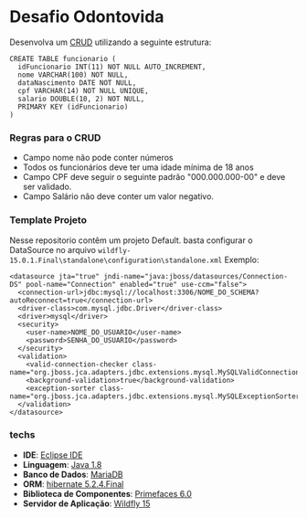 # Desafio Odontovida

Desenvolva um [CRUD](https://en.wikipedia.org/wiki/Create,_read,_update_and_delete) utilizando a seguinte estrutura:

```
CREATE TABLE funcionario (
  idFuncionario INT(11) NOT NULL AUTO_INCREMENT,
  nome VARCHAR(100) NOT NULL,
  dataNascimento DATE NOT NULL,
  cpf VARCHAR(14) NOT NULL UNIQUE,
  salario DOUBLE(10, 2) NOT NULL,
  PRIMARY KEY (idFuncionario)
)
```

### Regras para o CRUD
- Campo nome não pode conter números
- Todos os funcionários deve ter uma idade mínima de 18 anos
- Campo CPF deve seguir o seguinte padrão "000.000.000-00" e deve ser validado.
- Campo Salário não deve conter um valor negativo.

### Template Projeto

Nesse repositorio contêm um projeto Default. basta configurar o DataSource no arquivo ```wildfly-15.0.1.Final\standalone\configuration\standalone.xml```
Exemplo:
```
<datasource jta="true" jndi-name="java:jboss/datasources/Connection-DS" pool-name="Connection" enabled="true" use-ccm="false">
  <connection-url>jdbc:mysql://localhost:3306/NOME_DO_SCHEMA?autoReconnect=true</connection-url>
  <driver-class>com.mysql.jdbc.Driver</driver-class>
  <driver>mysql</driver>
  <security>
    <user-name>NOME_DO_USUARIO</user-name>
    <password>SENHA_DO_USUARIO</password>
  </security>
  <validation>
    <valid-connection-checker class-name="org.jboss.jca.adapters.jdbc.extensions.mysql.MySQLValidConnectionChecker"/>
    <background-validation>true</background-validation>
    <exception-sorter class-name="org.jboss.jca.adapters.jdbc.extensions.mysql.MySQLExceptionSorter"/>
  </validation>
</datasource>
```

### techs
- **IDE**: [Eclipse IDE](https://www.eclipse.org/downloads/packages/release/2020-06/r/eclipse-ide-enterprise-java-developers)
- **Linguagem**: [Java 1.8](https://www.oracle.com/java/technologies/java-se-glance.html)
- **Banco de Dados**: [MariaDB](https://mariadb.org/)
- **ORM**: [hibernate 5.2.4.Final](https://hibernate.org/orm/)
- **Biblioteca de Componentes**: [Primefaces 6.0](https://www.primefaces.org/showcase/)
- **Servidor de Aplicação**: [Wildfly 15](https://www.wildfly.org/)
